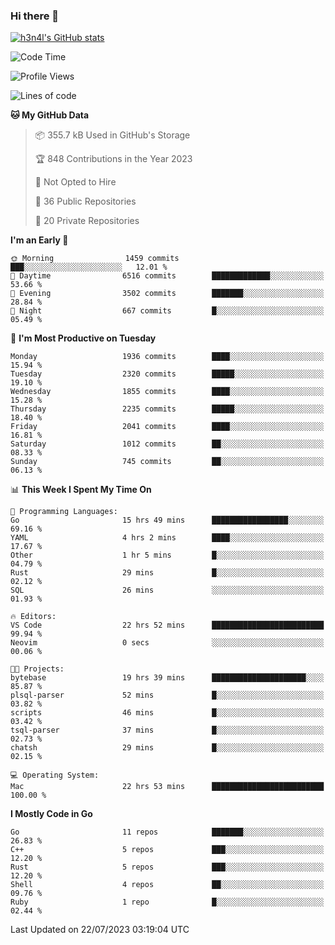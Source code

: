 ### Hi there 👋

[![h3n4l's GitHub stats](https://github-readme-stats.vercel.app/api?username=h3n4l&count_private=true&show_icons=true&theme=radical)](https://github.com/h3n4l/github-readme-stats)

<!--START_SECTION:waka-->
![Code Time](http://img.shields.io/badge/Code%20Time-1%2C428%20hrs%2038%20mins-blue)

![Profile Views](http://img.shields.io/badge/Profile%20Views-0-blue)

![Lines of code](https://img.shields.io/badge/From%20Hello%20World%20I%27ve%20Written-3.3%20million%20lines%20of%20code-blue)

**🐱 My GitHub Data** 

> 📦 355.7 kB Used in GitHub's Storage 
 > 
> 🏆 848 Contributions in the Year 2023
 > 
> 🚫 Not Opted to Hire
 > 
> 📜 36 Public Repositories 
 > 
> 🔑 20 Private Repositories 
 > 
**I'm an Early 🐤** 

```text
🌞 Morning                1459 commits        ███░░░░░░░░░░░░░░░░░░░░░░   12.01 % 
🌆 Daytime                6516 commits        █████████████░░░░░░░░░░░░   53.66 % 
🌃 Evening                3502 commits        ███████░░░░░░░░░░░░░░░░░░   28.84 % 
🌙 Night                  667 commits         █░░░░░░░░░░░░░░░░░░░░░░░░   05.49 % 
```
📅 **I'm Most Productive on Tuesday** 

```text
Monday                   1936 commits        ████░░░░░░░░░░░░░░░░░░░░░   15.94 % 
Tuesday                  2320 commits        █████░░░░░░░░░░░░░░░░░░░░   19.10 % 
Wednesday                1855 commits        ████░░░░░░░░░░░░░░░░░░░░░   15.28 % 
Thursday                 2235 commits        █████░░░░░░░░░░░░░░░░░░░░   18.40 % 
Friday                   2041 commits        ████░░░░░░░░░░░░░░░░░░░░░   16.81 % 
Saturday                 1012 commits        ██░░░░░░░░░░░░░░░░░░░░░░░   08.33 % 
Sunday                   745 commits         ██░░░░░░░░░░░░░░░░░░░░░░░   06.13 % 
```


📊 **This Week I Spent My Time On** 

```text
💬 Programming Languages: 
Go                       15 hrs 49 mins      █████████████████░░░░░░░░   69.16 % 
YAML                     4 hrs 2 mins        ████░░░░░░░░░░░░░░░░░░░░░   17.67 % 
Other                    1 hr 5 mins         █░░░░░░░░░░░░░░░░░░░░░░░░   04.79 % 
Rust                     29 mins             █░░░░░░░░░░░░░░░░░░░░░░░░   02.12 % 
SQL                      26 mins             ░░░░░░░░░░░░░░░░░░░░░░░░░   01.93 % 

🔥 Editors: 
VS Code                  22 hrs 52 mins      █████████████████████████   99.94 % 
Neovim                   0 secs              ░░░░░░░░░░░░░░░░░░░░░░░░░   00.06 % 

🐱‍💻 Projects: 
bytebase                 19 hrs 39 mins      █████████████████████░░░░   85.87 % 
plsql-parser             52 mins             █░░░░░░░░░░░░░░░░░░░░░░░░   03.82 % 
scripts                  46 mins             █░░░░░░░░░░░░░░░░░░░░░░░░   03.42 % 
tsql-parser              37 mins             █░░░░░░░░░░░░░░░░░░░░░░░░   02.73 % 
chatsh                   29 mins             █░░░░░░░░░░░░░░░░░░░░░░░░   02.15 % 

💻 Operating System: 
Mac                      22 hrs 53 mins      █████████████████████████   100.00 % 
```

**I Mostly Code in Go** 

```text
Go                       11 repos            ███████░░░░░░░░░░░░░░░░░░   26.83 % 
C++                      5 repos             ███░░░░░░░░░░░░░░░░░░░░░░   12.20 % 
Rust                     5 repos             ███░░░░░░░░░░░░░░░░░░░░░░   12.20 % 
Shell                    4 repos             ██░░░░░░░░░░░░░░░░░░░░░░░   09.76 % 
Ruby                     1 repo              █░░░░░░░░░░░░░░░░░░░░░░░░   02.44 % 
```




 Last Updated on 22/07/2023 03:19:04 UTC
<!--END_SECTION:waka-->

